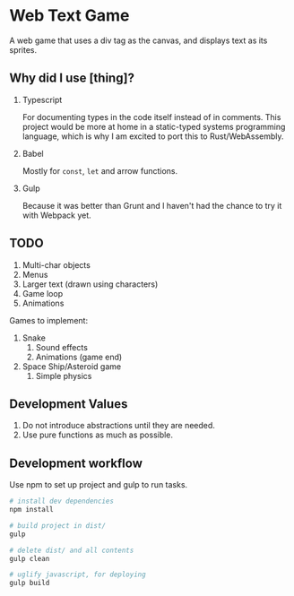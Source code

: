 # Web Text Game

A web game that uses a div tag as the canvas, and displays text
as its sprites.

## Why did I use [thing]?

1. Typescript

    For documenting types in the code itself instead of in
    comments. This project would be more at home
    in a static-typed systems programming language, which
    is why I am excited to port this to Rust/WebAssembly.

2. Babel

    Mostly for ```const```, ```let``` and arrow functions.

3. Gulp

    Because it was better than Grunt and I haven't had the chance
    to try it with Webpack yet.

## TODO

1. Multi-char objects
2. Menus
3. Larger text (drawn using characters)
4. Game loop
5. Animations

Games to implement:

1. Snake
    1. Sound effects
    2. Animations (game end)
2. Space Ship/Asteroid game
    1. Simple physics

## Development Values

1. Do not introduce abstractions until they are needed.
2. Use pure functions as much as possible.

## Development workflow

Use npm to set up project and gulp to run tasks.

```bash
# install dev dependencies
npm install

# build project in dist/
gulp

# delete dist/ and all contents
gulp clean

# uglify javascript, for deploying
gulp build
```

